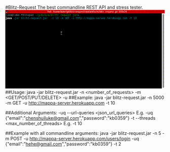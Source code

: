 #Blitz-Request
The best commandline REST API and stress tester.
![blitz-request demo](https://raw.githubusercontent.com/chenshuiluke/blitz-request/master/demo.gif)
##Usage:
    java -jar blitz-request.jar  -n <number_of_requests> -m <GET/POST/PUT/DELETE> -u <url>
##Example:
    java -jar blitz-request.jar  -n 5000 -m GET -u http://mappa-server.herokuapp.com -t 10

##Additional Arguments:
    -uq  --url-queries <json_url_queries> E.g. -uq \{\"email\":\"chenshuiluke@gmail.com\",\"password\":\"kb0359\"\}
    -t   --threads <max_number_of_threads> E.g. -t 10
    
##Example with all commandline arguments:
    java -jar blitz-request.jar  -n 5 -m POST -u http://mappa-server.herokuapp.com/users/login -uq \{\"email\":\"hehe@gmail.com\",\"password\":\"kb0359\"\} -t 2